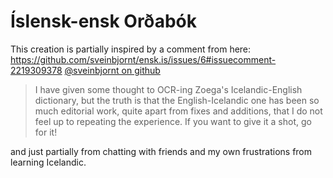 # Íslensk-ensk Orðabók

This creation is partially inspired by a comment from here:
https://github.com/sveinbjornt/ensk.is/issues/6#issuecomment-2219309378 
[@sveinbjornt on github](https://github.com/sveinbjornt/)
> I have given some thought to OCR-ing Zoega's Icelandic-English dictionary, but the truth is that the English-Icelandic one has been so much editorial work, quite apart from fixes and additions, that I do not feel up to repeating the experience. If you want to give it a shot, go for it!

and just partially from chatting with friends and my own frustrations from
learning Icelandic.
